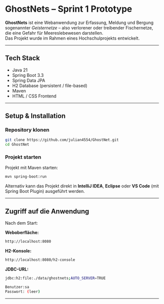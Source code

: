 #  GhostNets – Sprint 1 Prototype

**GhostNets** ist eine Webanwendung zur Erfassung, Meldung und Bergung sogenannter *Geisternetze* – also verlorener oder treibender Fischernetze, die eine Gefahr für Meereslebewesen darstellen.  
Das Projekt wurde im Rahmen eines Hochschulprojekts entwickelt.

---

##  Tech Stack

- Java 21
- Spring Boot 3.3
- Spring Data JPA
- H2 Database (persistent / file-based)
- Maven
- HTML / CSS Frontend

---

##  Setup & Installation

###  Repository klonen
```bash
git clone https://github.com/julian4554/GhostNet.git
cd GhostNet
```

###  Projekt starten

Projekt mit Maven starten:
```bash
mvn spring-boot:run
```

Alternativ kann das Projekt direkt in **IntelliJ IDEA**, **Eclipse** oder **VS Code** (mit Spring Boot Plugin) ausgeführt werden.

---

##  Zugriff auf die Anwendung

Nach dem Start:

**Weboberfläche:**  
```bash
http://localhost:8080
```
**H2-Konsole:**
```bash
http://localhost:8080/h2-console
```
**JDBC-URL:**
```bash
jdbc:h2:file:./data/ghostnets;AUTO_SERVER=TRUE
```
```bash
Benutzer:sa 
Passwort: (leer)
```
---


